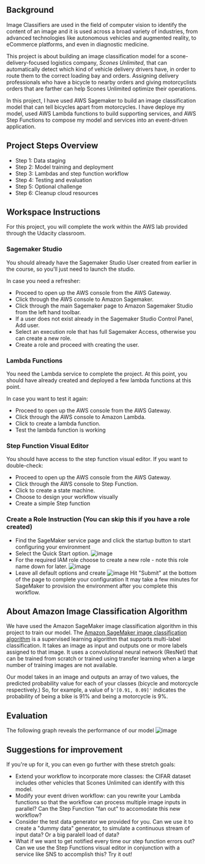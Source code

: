 ## Background
Image Classifiers are used in the field of computer vision to identify the content of an image and it is used across a broad variety of industries, from advanced technologies like autonomous vehicles and augmented reality, to eCommerce platforms, and even in diagnostic medicine.

This project is about building an image classification model for a scone-delivery-focused logistics company, *Scones Unlimited*, that can automatically detect which kind of vehicle delivery drivers have, in order to route them to the correct loading bay and orders. Assigning delivery professionals who have a bicycle to nearby orders and giving motorcyclists orders that are farther can help Scones Unlimited optimize their operations.

In this project, I have used AWS Sagemaker to build an image classification model that can tell bicycles apart from motorcycles. I have deploye my model, used AWS Lambda functions to build supporting services, and AWS Step Functions to compose my model and services into an event-driven application.

## Project Steps Overview
- Step 1: Data staging
- Step 2: Model training and deployment
- Step 3: Lambdas and step function workflow
- Step 4: Testing and evaluation
- Step 5: Optional challenge
- Step 6: Cleanup cloud resources

## Workspace Instructions
For this project, you will complete the work within the AWS lab provided through the Udacity classroom.

### Sagemaker Studio
You should already have the Sagemaker Studio User created from earlier in the course, so you'll just need to launch the studio.

In case you need a refresher:

- Proceed to open up the AWS console from the AWS Gateway.
- Click through the AWS console to Amazon Sagemaker.
- Click through the main Sagemaker page to Amazon Sagemaker Studio from the left hand toolbar.
- If a user does not exist already in the Sagemaker Studio Control Panel, Add user.
- Select an execution role that has full Sagemaker Access, otherwise you can create a new role.
- Create a role and proceed with creating the user.

### Lambda Functions
You need the Lambda service to complete the project. At this point, you should have already created and deployed a few lambda functions at this point.

In case you want to test it again:

- Proceed to open up the AWS console from the AWS Gateway.
- Click through the AWS console to Amazon Lambda.
- Click to create a lambda function.
- Test the lambda function is working

### Step Function Visual Editor
You should have access to the step function visual editor. If you want to double-check:

- Proceed to open up the AWS console from the AWS Gateway.
- Click through the AWS console to Step Function.
- Click to create a state machine.
- Choose to design your workflow visually
- Create a simple Step function

### Create a Role Instruction (You can skip this if you have a role created)
- Find the SageMaker service page and click the startup button to start configuring your environment
- Select the Quick Start option.
![image](https://user-images.githubusercontent.com/41271840/149580654-d1ab5d37-7f16-4401-b373-28c3259f55b3.png)
- For the required IAM role choose to create a new role - note this role name down for later.
![image](https://user-images.githubusercontent.com/41271840/149580705-9dc9efdb-4b47-40e6-8ab2-cc40222ea3d2.png)
- Leave all default options and create
![image](https://user-images.githubusercontent.com/41271840/149580737-cadb7700-a1a7-4937-bb77-66ec8c7c912e.png)
Hit "Submit" at the bottom of the page to complete your configuration
It may take a few minutes for SageMaker to provision the environment after you complete this workflow.

## About Amazon Image Classification Algorithm
We have used the Amazon SageMaker image classification algorithm in this project to train our model.
The [Amazon SageMaker image classification algorithm](https://docs.aws.amazon.com/sagemaker/latest/dg/image-classification.html) is a supervised learning algorithm that supports multi-label classification. It takes an image as input and outputs one or more labels assigned to that image. It uses a convolutional neural network (ResNet) that can be trained from scratch or trained using transfer learning when a large number of training images are not available.

Our model takes in an image and outputs an array of two values, the predicted probability value for each of your classes (bicycle and motorcycle respectively.) So, for example, a value of `b'[0.91, 0.09]'` indicates the probability of being a bike is 91% and being a motorcycle is 9%.

## Evaluation
The following graph reveals the performance of our model
![image](https://user-images.githubusercontent.com/41271840/149670903-1aef8426-51a6-4bda-b558-d58e48c6d718.png)

## Suggestions for improvement
If you're up for it, you can even go further with these stretch goals:

* Extend your workflow to incorporate more classes: the CIFAR dataset includes other vehicles that Scones Unlimited can identify with this model.
* Modify your event driven workflow: can you rewrite your Lambda functions so that the workflow can process multiple image inputs in parallel? Can the Step Function "fan out" to accomodate this new workflow?
* Consider the test data generator we provided for you. Can we use it to create a "dummy data" generator, to simulate a continuous stream of input data? Or a big paralell load of data?
* What if we want to get notified every time our step function errors out? Can we use the Step Functions visual editor in conjunction with a service like SNS to accomplish this? Try it out!